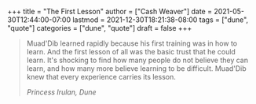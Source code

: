 +++
title = "The First Lesson"
author = ["Cash Weaver"]
date = 2021-05-30T12:44:00-07:00
lastmod = 2021-12-30T18:21:38-08:00
tags = ["dune", "quote"]
categories = ["dune", "quote"]
draft = false
+++

> Muad'Dib learned rapidly because his first training was in how to learn. And the first lesson of all was the basic trust that he could learn. It's shocking to find how many people do not believe they can learn, and how many more believe learning to be difficult. Muad'Dib knew that every experience carries its lesson.
>
> _Princess Irulan, Dune_
